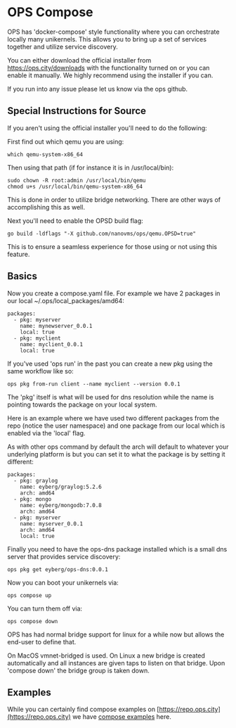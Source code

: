 OPS Compose
===========

OPS has 'docker-compose' style functionality where you can orchestrate
locally many unikernels. This allows you to bring up a set of services
together and utilize service discovery.

You can either download the official installer from
https://ops.city/downloads with the functionality turned on or you can
enable it manually. We highly recommend using the installer if you can.

If you run into any issue please let us know via the ops github.

## Special Instructions for Source

If you aren't using the official installer you'll need to do the
following:

First find out which qemu you are using:
```
which qemu-system-x86_64
```

Then using that path (if for instance it is in /usr/local/bin):

```
sudo chown -R root:admin /usr/local/bin/qemu
chmod u+s /usr/local/bin/qemu-system-x86_64
```

This is done in order to utilize bridge networking. There are other ways
of accomplishing this as well.

Next you'll need to enable the OPSD build flag:

```
go build -ldflags "-X github.com/nanovms/ops/qemu.OPSD=true"
```

This is to ensure a seamless experience for those using or not using
this feature.

## Basics

Now you create a compose.yaml file. For example we have 2 packages in
our local ~/.ops/local_packages/amd64:

```
packages:
  - pkg: myserver
    name: mynewserver_0.0.1
    local: true
  - pkg: myclient
    name: myclient_0.0.1
    local: true
```

If you've used 'ops run' in the past you can create a new pkg using the
same workflow like so:

```
ops pkg from-run client --name myclient --version 0.0.1
```

The 'pkg' itself is what will be used for dns resolution while the name
is pointing towards the package on your local system.

Here is an example where we have used two different packages from the
repo (notice the user namespace) and one package from our local which is
enabled via the 'local' flag.

As with other ops command by default the arch will default to whatever
your underlying platform is but you can set it to what the package is by
setting it different:

```
packages:
  - pkg: graylog
    name: eyberg/graylog:5.2.6
    arch: amd64
  - pkg: mongo
    name: eyberg/mongodb:7.0.8
    arch: amd64
  - pkg: myserver
    name: myserver_0.0.1
    arch: amd64
    local: true
```

Finally you need to have the ops-dns package installed which is a small
dns server that provides service discovery:

```
ops pkg get eyberg/ops-dns:0.0.1
```

Now you can boot your unikernels via:

```
ops compose up
```

You can turn them off via:

```
ops compose down
```

OPS has had normal bridge support for linux for a while now but allows the
end-user to define that.

On MacOS vmnet-bridged is used. On Linux a new bridge is created
automatically and all instances are given taps to listen on that bridge.
Upon 'compose down' the bridge group is taken down.

## Examples

While you can certainly find compose examples on
[https://repo.ops.city](https://repo.ops.city) we have [compose
examples](https://github.com/nanovms/compose-examples) here.
